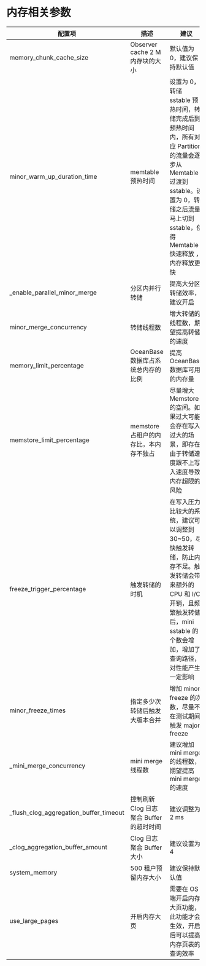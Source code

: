 内存相关参数 
===========================




|                  配置项                   |             描述              |                                                               建议                                                                |
|----------------------------------------|-----------------------------|---------------------------------------------------------------------------------------------------------------------------------|
| memory_chunk_cache_size                | Observer cache 2 M 内存块的大小   | 默认值为 0，建议保持默认值                                                                                                                  |
| minor_warm_up_duration_time            | memtable 预热时间               | 设置为 0，转储 sstable 预热时间，转储完成后到预热时间内，所有对应 Partition 的流量会逐步从 Memtable 过渡到 sstable。设置为 0，转储之后流量马上切到 sstable，使得 Memtable 快速释放 ，内存释放更快 |
| _enable_parallel_minor_merge           | 分区内并行转储                     | 提高大分区转储效率，建议开启                                                                                                                  |
| minor_merge_concurrency                | 转储线程数                       | 增大转储的线程数，期望提高转储的速度                                                                                                              |
| memory_limit_percentage                | OceanBase 数据库占系统总内存的比例      | 提高 OceanBase 数据库可用的内存量                                                                                                          |
| memstore_limit_percentage              | memstore 占租户的内存比，本内存不独占     | 尽量增大 Memstore 的空间。如果过大可能会存在写入过大的场景，即存在由于转储速度跟不上写入速度导致内存超限的风险                                                                    |
| freeze_trigger_percentage              | 触发转储的时机                     | 在写入压力比较大的系统，建议可以调整到 30\~50，尽快触发转储，防止内存不足。触发转储会带来额外的 CPU 和 I/O 开销，且频繁触发转储后，mini sstable 的个数会增加，增加了查询路径，对性能产生一定影响                 |
| minor_freeze_times                     | 指定多少次转储后触发大版本合并             | 增加 minor freeze 的次数，尽量不在测试期间触发 major freeze                                                                                     |
| _mini_merge_concurrency                | mini merge 线程数              | 建议增加 mini merge 的线程数，期望提高 mini merge 的速度                                                                                        |
| _flush_clog_aggregation_buffer_timeout | 控制刷新 Clog 日志聚合 Buffer 的超时时间 | 建议调整为 2 ms                                                                                                                      |
| _clog_aggregation_buffer_amount        | Clog 日志聚合 Buffer 大小         | 建议设置为 4                                                                                                                         |
| system_memory                          | 500 租户预留内存大小                | 建议保持默认值                                                                                                                         |
| use_large_pages                        | 开启内存大页                      | 需要在 OS 端开启内存大页功能，此功能才会生效，开启后可以提高内存页表的查询效率                                                                                       |



